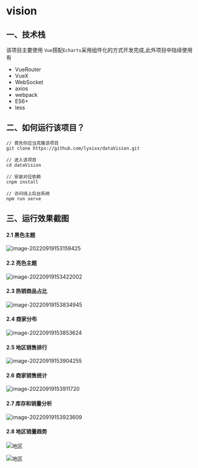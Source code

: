 # vision

## 一、技术栈

该项目主要使用 `Vue`搭配`Echarts`采用组件化的方式开发完成,此外项目中陆续使用有

- VueRouter
- VueX
- WebSocket
- axios
- webpack
- ES6+
- less

## 二、如何运行该项目？

```
// 首先你应当克隆该项目
git clone https://github.com/lyxixx/dataVision.git

// 进入该项目
cd dataVision

// 安装对应依赖
cnpm install

// 访问线上后台系统
npm run serve
```

##  三、运行效果截图

#### 2.1 黑色主题

![image-20220919153159425](C:\Users\Administrator\AppData\Roaming\Typora\typora-user-images\image-20220919153159425.png)

####  2.2 亮色主题

![image-20220919153422002](C:\Users\Administrator\AppData\Roaming\Typora\typora-user-images\image-20220919153422002.png)

####  2.3 热销商品占比

![image-20220919153834945](C:\Users\Administrator\AppData\Roaming\Typora\typora-user-images\image-20220919153834945.png)

####  2.4 商家分布

![image-20220919153853624](C:\Users\Administrator\AppData\Roaming\Typora\typora-user-images\image-20220919153853624.png)

####  2.5 地区销售排行

![image-20220919153904255](C:\Users\Administrator\AppData\Roaming\Typora\typora-user-images\image-20220919153904255.png)

####  2.6 商家销售统计

![image-20220919153911720](C:\Users\Administrator\AppData\Roaming\Typora\typora-user-images\image-20220919153911720.png)

####  2.7 库存和销量分析

![image-20220919153923609](C:\Users\Administrator\AppData\Roaming\Typora\typora-user-images\image-20220919153923609.png)

####  2.8 地区销量趋势

![地区](C:\Users\Administrator\AppData\Roaming\Typora\typora-user-images\地区.png)





![地区](C:%5CUsers%5CAdministrator%5CAppData%5CRoaming%5CTypora%5Ctypora-user-images%5C%E5%9C%B0%E5%8C%BA.png)
